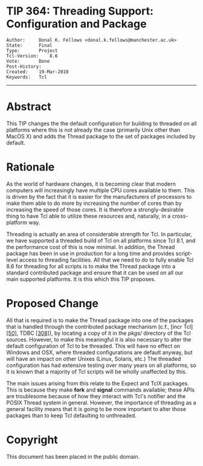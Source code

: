 # TIP 364: Threading Support: Configuration and Package
	Author:		Donal K. Fellows <donal.k.fellows@manchester.ac.uk>
	State:		Final
	Type:		Project
	Tcl-Version:	8.6
	Vote:		Done
	Post-History:	
	Created:	19-Mar-2010
	Keywords:	Tcl
-----

# Abstract

This TIP changes the the default configuration for building to threaded on all
platforms where this is not already the case \(primarily Unix other than MacOS
X\) and adds the Thread package to the set of packages included by default.

# Rationale

As the world of hardware changes, it is becoming clear that modern computers
will increasingly have multiple CPU cores available to them. This is driven by
the fact that it is easier for the manufacturers of processors to make them
able to do more by increasing the number of cores than by increasing the speed
of those cores. It is therefore a strongly-desirable thing to have Tcl able to
utilize these resources and, naturally, in a cross-platform way.

Threading is actually an area of considerable strength for Tcl. In particular,
we have supported a threaded build of Tcl on all platforms since Tcl 8.1, and
the performance cost of this is now minimal. In addition, the Thread package
has been in use in production for a long time and provides script-level access
to threading facilities. All that we need to do to fully enable Tcl 8.6 for
threading for all scripts is to make the Thread package into a standard
contributed package and ensure that it can be used on all our main supported
platforms. It is this which this TIP proposes.

# Proposed Change

All that is required is to make the Thread package into one of the packages
that is handled through the contributed package mechanism \(c.f., [incr Tcl]
[[50]](50.md), TDBC [[308]](308.md)\), by locating a copy of it in the _pkgs/_ directory of the
Tcl sources. However, to make this meaningful it is also necessary to alter
the default configuration of Tcl to be threaded. This will have no effect on
Windows and OSX, where threaded configurations are default anyway, but will
have an impact on other Unixes \(Linux, Solaris, etc.\) The threaded
configuration has had extensive testing over many years on all platforms, so
it is known that a majority of Tcl scripts will be wholly unaffected by this.

The main issues arising from this relate to the Expect and TclX packages. This
is because they make **fork** and **signal** commands available; these
APIs are troublesome because of how they interact with Tcl's notifier and the
POSIX Thread system in general. However, the importance of threading as a
general facility means that it is going to be more important to alter those
packages than to keep Tcl defaulting to unthreaded.

# Copyright

This document has been placed in the public domain.


